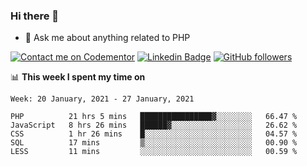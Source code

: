 ### Hi there 👋

<!--
**mustafaculban/mustafaculban** is a ✨ _special_ ✨ repository because its `README.md` (this file) appears on your GitHub profile.

Here are some ideas to get you started:

- 🌱 I’m currently learning ...
- 👯 I’m looking to collaborate on ...
- 🤔 I’m looking for help with ...
- 📫 How to reach me: ...
- 😄 Pronouns: ...
- ⚡ Fun fact: ...

-->
- 💬 Ask me about anything related to PHP

[![Contact me on Codementor](https://www.codementor.io/m-badges/karamusluk/book-session.svg)](https://www.codementor.io/@karamusluk?refer=badge)
[![Linkedin Badge](https://img.shields.io/badge/-Mustafa%20Culban-blue?style=social&logo=Linkedin&logoColor=blue&link=https://www.linkedin.com/in/mustafaculban/)](https://www.linkedin.com/in/mustafaculban/) 
[![GitHub followers](https://img.shields.io/github/followers/karamusluk?label=Follow&style=social)](https://github.com/karamusluk/?tab=follow)


📊 **This week I spent my time on**
<!--START_SECTION:waka-->
```text
Week: 20 January, 2021 - 27 January, 2021

PHP          21 hrs 5 mins   ████████████████▓░░░░░░░░   66.47 % 
JavaScript   8 hrs 26 mins   ██████▓░░░░░░░░░░░░░░░░░░   26.62 % 
CSS          1 hr 26 mins    █░░░░░░░░░░░░░░░░░░░░░░░░   04.57 % 
SQL          17 mins         ▒░░░░░░░░░░░░░░░░░░░░░░░░   00.90 % 
LESS         11 mins         ░░░░░░░░░░░░░░░░░░░░░░░░░   00.59 % 
```
<!--END_SECTION:waka-->


